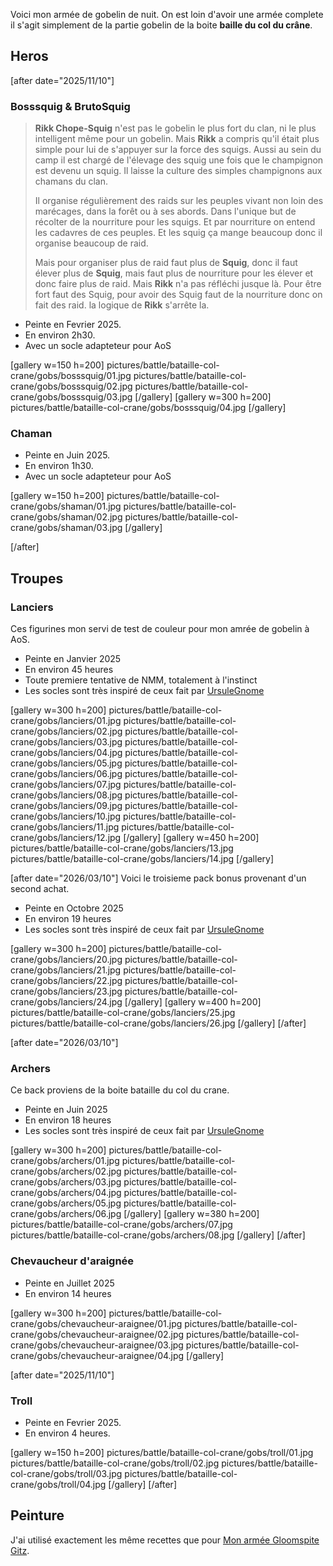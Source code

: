 
Voici mon armée de gobelin de nuit. 
On est loin d'avoir une armée complete il s'agit simplement de la partie gobelin de la boite **baille du col du crâne**.

## Heros

[after date="2025/11/10"]
### Bosssquig & BrutoSquig

>**Rikk Chope-Squig** n'est pas le gobelin le plus fort du clan, ni le plus intelligent même pour un gobelin.
>Mais **Rikk** a compris qu'il était plus simple pour lui de s'appuyer sur la force des squigs.
>Aussi au sein du camp il est chargé de l'élevage des squig une fois que le champignon est devenu un squig.
>Il laisse la culture des simples champignons aux chamans du clan.
>
>Il organise régulièrement des raids sur les peuples vivant non loin des marécages, dans la forêt ou à ses abords.
>Dans l'unique but de récolter de la nourriture pour les squigs.
>Et par nourriture on entend les cadavres de ces peuples.
>Et les squig ça mange beaucoup donc il organise beaucoup de raid.
>
>Mais pour organiser plus de raid faut plus de **Squig**, donc il faut élever plus de **Squig**, mais faut plus de nourriture pour les élever et donc faire plus de raid.
>Mais **Rikk** n'a pas réfléchi jusque là.
>Pour être fort faut des Squig, pour avoir des Squig faut de la nourriture donc on fait des raid. la logique de **Rikk** s'arrête la.

* Peinte en Fevrier 2025.
* En environ 2h30.
* Avec un socle adapteteur pour AoS

[gallery w=150 h=200]
pictures/battle/bataille-col-crane/gobs/bosssquig/01.jpg
pictures/battle/bataille-col-crane/gobs/bosssquig/02.jpg
pictures/battle/bataille-col-crane/gobs/bosssquig/03.jpg
[/gallery]
[gallery w=300 h=200]
pictures/battle/bataille-col-crane/gobs/bosssquig/04.jpg
[/gallery]

### Chaman

* Peinte en Juin 2025.
* En environ 1h30.
* Avec un socle adapteteur pour AoS

[gallery w=150 h=200]
pictures/battle/bataille-col-crane/gobs/shaman/01.jpg
pictures/battle/bataille-col-crane/gobs/shaman/02.jpg
pictures/battle/bataille-col-crane/gobs/shaman/03.jpg
[/gallery]

[/after]
## Troupes

### Lanciers 

Ces figurines mon servi de test de couleur pour mon amrée de gobelin à AoS.

* Peinte en Janvier 2025
* En environ 45 heures
* Toute premiere tentative de NMM, totalement à l'instinct
* Les socles sont très inspiré de ceux fait par [UrsuleGnome](https://www.twitch.tv/ursulegnome)

[gallery w=300 h=200]
pictures/battle/bataille-col-crane/gobs/lanciers/01.jpg
pictures/battle/bataille-col-crane/gobs/lanciers/02.jpg
pictures/battle/bataille-col-crane/gobs/lanciers/03.jpg
pictures/battle/bataille-col-crane/gobs/lanciers/04.jpg
pictures/battle/bataille-col-crane/gobs/lanciers/05.jpg
pictures/battle/bataille-col-crane/gobs/lanciers/06.jpg
pictures/battle/bataille-col-crane/gobs/lanciers/07.jpg
pictures/battle/bataille-col-crane/gobs/lanciers/08.jpg
pictures/battle/bataille-col-crane/gobs/lanciers/09.jpg
pictures/battle/bataille-col-crane/gobs/lanciers/10.jpg
pictures/battle/bataille-col-crane/gobs/lanciers/11.jpg
pictures/battle/bataille-col-crane/gobs/lanciers/12.jpg
[/gallery]
[gallery w=450 h=200]
pictures/battle/bataille-col-crane/gobs/lanciers/13.jpg
pictures/battle/bataille-col-crane/gobs/lanciers/14.jpg
[/gallery]

[after date="2026/03/10"]
Voici le troisieme pack bonus provenant d'un second achat. 

* Peinte en Octobre 2025
* En environ 19 heures
* Les socles sont très inspiré de ceux fait par [UrsuleGnome](https://www.twitch.tv/ursulegnome)

[gallery w=300 h=200]
pictures/battle/bataille-col-crane/gobs/lanciers/20.jpg
pictures/battle/bataille-col-crane/gobs/lanciers/21.jpg
pictures/battle/bataille-col-crane/gobs/lanciers/22.jpg
pictures/battle/bataille-col-crane/gobs/lanciers/23.jpg
pictures/battle/bataille-col-crane/gobs/lanciers/24.jpg
[/gallery]
[gallery w=400 h=200]
pictures/battle/bataille-col-crane/gobs/lanciers/25.jpg
pictures/battle/bataille-col-crane/gobs/lanciers/26.jpg
[/gallery]
[/after]

[after date="2026/03/10"]
### Archers

Ce back proviens de la boite bataille du col du crane.

* Peinte en Juin 2025
* En environ 18 heures
* Les socles sont très inspiré de ceux fait par [UrsuleGnome](https://www.twitch.tv/ursulegnome)

[gallery w=300 h=200]
pictures/battle/bataille-col-crane/gobs/archers/01.jpg
pictures/battle/bataille-col-crane/gobs/archers/02.jpg
pictures/battle/bataille-col-crane/gobs/archers/03.jpg
pictures/battle/bataille-col-crane/gobs/archers/04.jpg
pictures/battle/bataille-col-crane/gobs/archers/05.jpg
pictures/battle/bataille-col-crane/gobs/archers/06.jpg
[/gallery]
[gallery w=380 h=200]
pictures/battle/bataille-col-crane/gobs/archers/07.jpg
pictures/battle/bataille-col-crane/gobs/archers/08.jpg
[/gallery]
[/after]

### Chevaucheur d'araignée

* Peinte en Juillet 2025
* En environ 14 heures

[gallery w=300 h=200]
pictures/battle/bataille-col-crane/gobs/chevaucheur-araignee/01.jpg
pictures/battle/bataille-col-crane/gobs/chevaucheur-araignee/02.jpg
pictures/battle/bataille-col-crane/gobs/chevaucheur-araignee/03.jpg
pictures/battle/bataille-col-crane/gobs/chevaucheur-araignee/04.jpg
[/gallery]

[after date="2025/11/10"]
### Troll

* Peinte en Fevrier 2025.
* En environ 4 heures.

[gallery w=150 h=200]
pictures/battle/bataille-col-crane/gobs/troll/01.jpg
pictures/battle/bataille-col-crane/gobs/troll/02.jpg
pictures/battle/bataille-col-crane/gobs/troll/03.jpg
pictures/battle/bataille-col-crane/gobs/troll/04.jpg
[/gallery]
[/after]

## Peinture

J'ai utilisé exactement les même recettes que pour [Mon armée Gloomspite Gitz](2025/armee-gloomspite-gitz.html).
